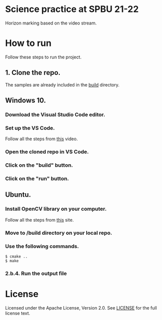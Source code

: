 # Science practice at SPBU 21-22
 Horizon marking based on the video stream.

# How to run
 Follow these steps to run the project.
 ## 1. Clone the repo.
  The samples are already included in the [build](build) directory.
 ## Windows 10.
 ### Download the Visual Studio Code editor.
 ### Set up the VS Code.
  Follow all the steps from [this](https://www.youtube.com/watch?v=m9HBM1m_EMU) video.
 ### Open the cloned repo in VS Code.
 ### Click on the "build" button.
 ### Click on the "run" button.
 ## Ubuntu.
 ### Install OpenCV library on your computer.
  Follow all the steps from [this](http://www.codebind.com/python/install-opencv-ubuntu-16-04-lts-python/) site.
 ### Move to /build directory on your local repo.
 ### Use the following commands.
  ```console
  $ cmake ..
  $ make
  ```
 ### 2.b.4. Run the output file

# License
 Licensed under the Apache License, Version 2.0. See [LICENSE](LICENSE) for the full license text.

